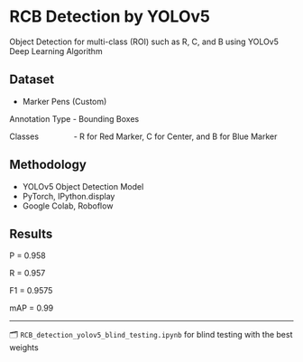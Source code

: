 # RCB Detection by YOLOv5
Object Detection for multi-class (ROI) such as R, C, and B using YOLOv5 Deep Learning Algorithm

## Dataset
- Marker Pens (Custom)

Annotation Type - Bounding Boxes

Classes &nbsp; &nbsp; &nbsp; &nbsp; &nbsp; &nbsp; &ensp; - R for Red Marker, C for Center, and B for Blue Marker

## Methodology
- YOLOv5 Object Detection Model
- PyTorch, IPython.display
- Google Colab, Roboflow

## Results
P = 0.958

R = 0.957

F1 = 0.9575

mAP = 0.99

---
🗂️ `RCB_detection_yolov5_blind_testing.ipynb` for blind testing with the best weights

